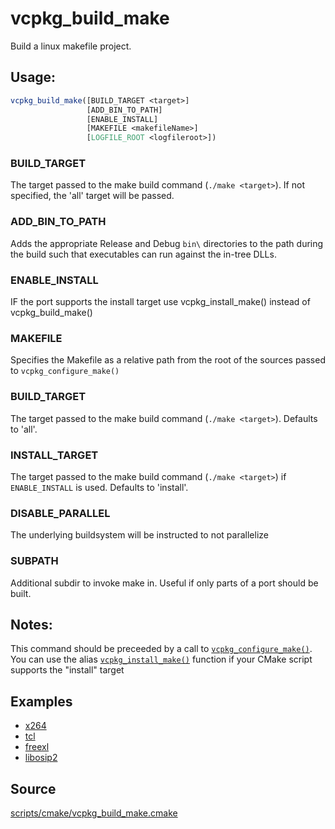 # vcpkg_build_make

Build a linux makefile project.

## Usage:
```cmake
vcpkg_build_make([BUILD_TARGET <target>]
                 [ADD_BIN_TO_PATH]
                 [ENABLE_INSTALL]
                 [MAKEFILE <makefileName>]
                 [LOGFILE_ROOT <logfileroot>])
```

### BUILD_TARGET
The target passed to the make build command (`./make <target>`). If not specified, the 'all' target will
be passed.

### ADD_BIN_TO_PATH
Adds the appropriate Release and Debug `bin\` directories to the path during the build such that executables can run against the in-tree DLLs.

### ENABLE_INSTALL
IF the port supports the install target use vcpkg_install_make() instead of vcpkg_build_make()

### MAKEFILE
Specifies the Makefile as a relative path from the root of the sources passed to `vcpkg_configure_make()`

### BUILD_TARGET
The target passed to the make build command (`./make <target>`). Defaults to 'all'.

### INSTALL_TARGET
The target passed to the make build command (`./make <target>`) if `ENABLE_INSTALL` is used. Defaults to 'install'.

### DISABLE_PARALLEL
The underlying buildsystem will be instructed to not parallelize

### SUBPATH
Additional subdir to invoke make in. Useful if only parts of a port should be built. 

## Notes:
This command should be preceeded by a call to [`vcpkg_configure_make()`](vcpkg_configure_make.md).
You can use the alias [`vcpkg_install_make()`](vcpkg_install_make.md) function if your CMake script supports the
"install" target

## Examples

* [x264](https://github.com/Microsoft/vcpkg/blob/master/ports/x264/portfile.cmake)
* [tcl](https://github.com/Microsoft/vcpkg/blob/master/ports/tcl/portfile.cmake)
* [freexl](https://github.com/Microsoft/vcpkg/blob/master/ports/freexl/portfile.cmake)
* [libosip2](https://github.com/Microsoft/vcpkg/blob/master/ports/libosip2/portfile.cmake)

## Source
[scripts/cmake/vcpkg_build_make.cmake](https://github.com/Microsoft/vcpkg/blob/master/scripts/cmake/vcpkg_build_make.cmake)
